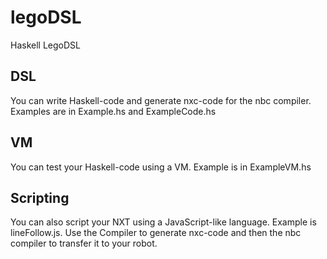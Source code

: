 # legoDSL

Haskell LegoDSL

## DSL

You can write Haskell-code and generate nxc-code for the nbc compiler. Examples are in Example.hs and ExampleCode.hs

## VM

You can test your Haskell-code using a VM. Example is in ExampleVM.hs

## Scripting

You can also script your NXT using a JavaScript-like language. Example is lineFollow.js. Use the Compiler to generate nxc-code and then the nbc compiler to transfer it to your robot.
